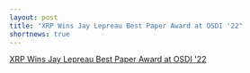 ```yaml
---
layout: post
title: "XRP Wins Jay Lepreau Best Paper Award at OSDI '22"
shortnews: true
---
```

[XRP Wins Jay Lepreau Best Paper Award at OSDI '22](https://www.usenix.org/conference/osdi22/presentation/zhong)
